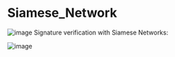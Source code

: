 # Siamese_Network
![image](https://user-images.githubusercontent.com/69841466/112315347-572fa000-8caa-11eb-97b3-35a0d1cd54f7.png)
Signature verification with Siamese Networks:




![image](https://user-images.githubusercontent.com/69841466/112353670-4132d700-8ccc-11eb-9a57-6aa1994a5c81.png)

